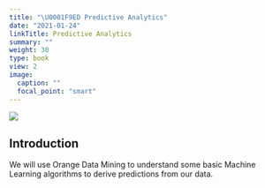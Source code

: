 ```yaml
---
title: "\U0001F9ED Predictive Analytics"
date: "2021-01-24"
linkTitle: Predictive Analytics
summary: ""
weight: 30
type: book
view: 2
image:
  caption: ""
  focal_point: "smart"
---
```


![](featured.jpg)

## Introduction

We will use Orange Data Mining to understand some basic Machine Learning algorithms to derive predictions from our data. 

